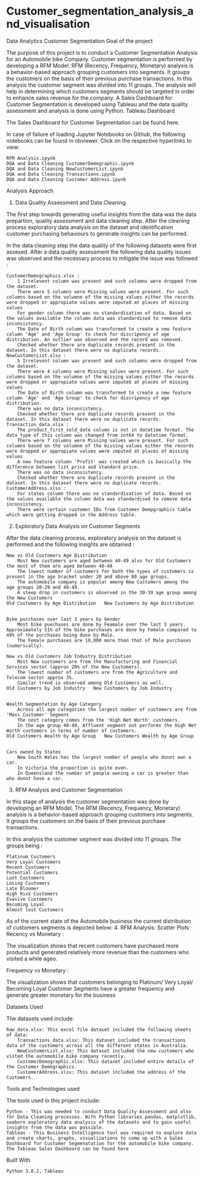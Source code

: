 # Customer_segmentation_analysis_and_visualisation
Data Analytics Customer Segmentation
Goal of the project

The purpose of this project is to conduct a Customer Segmentation Analysis for an Automobile bike Company. Customer segmentation is performed by developing a RFM Model. RFM (Recency, Frequency, Monetary) analysis is a behavior-based approach grouping customers into segments. It groups the customers on the basis of their previous purchase transactions. In this analysis the customer segment was divided into 11 groups. The analysis will help in determining which customers segments should be targeted in order to enhance sales revenue for the company. A Sales Dashboard for Customer Segmentation is developed using Tableau and the data quality assessment and analysis is done using Python.
Tableau Dashboard

The Sales Dashboard for Customer Segmentation can be found here.


In case of failure of loading Jupyter Notebooks on Github, the following notebooks can be found in nbviewer. Click on the respective hyperlinks to view:

    RFM Analysis.ipynb
    DQA and Data Cleaning CustomerDemographic.ipynb
    DQA and Data Cleaning NewCustomerList.ipynb
    DQA and Data Cleaning Transactions.ipynb
    DQA and Data Cleaning Customer Address.ipynb

Analysis Approach
1. Data Quality Assessment and Data Cleaning

The first step towards generating useful insights from the data was the data prepartion, quality assessment and data cleaning step. After the cleaning process exploratory data analysis on the dataset and identification customer purchasing behaviours to generate insights can be performed.

In the data cleaning step the data quality of the following datasets were first assesed. After a data quality assessment the following data quality issues was observed and the necessary process to mitigate the issue was followed :

    CustomerDemographics.xlsx :
        1 Irrelevent column was present and such columns were dropped from the dataset.
        There were 5 columns were Missing values were present. For such columns based on the volumne of the missing values either the records were dropped or appropiate values were imputed at places of missing values
        For gender column there was no standardisation of data. Based on the values available the column data was standardised to remove data inconsistency.
        The Date of Birth column was transformed to create a new feature column 'Age' and 'Age Group' to check for discripency of age distribution. An outlier was observed and the record was removed.
        Checked whether there are duplicate records present in the dataset. In this dataset there were no duplicate records.
    NewCustomerList.xlsx :
        5 Irrelevent column was present and such columns were dropped from the dataset.
        There were 4 columns were Missing values were present. For such columns based on the volumne of the missing values either the records were dropped or appropiate values were imputed at places of missing values
        The Date of Birth column was transformed to create a new feature column 'Age' and 'Age Group' to check for discripency of age distribution.
        There was no data inconsistency.
        Checked whether there are duplicate records present in the dataset. In this dataset there were no duplicate records.
    Transaction_data.xlsx :
        The product_first_sold_date column is not in datetime format. The data type of this column was changed from int64 to datetime format.
        There were 7 columns were Missing values were present. For such columns based on the volumne of the missing values either the records were dropped or appropiate values were imputed at places of missing values
        A new feature column 'Profit' was created which is basically the difference between list price and standard price.
        There was no data inconsistency.
        Checked whether there are duplicate records present in the dataset. In this dataset there were no duplicate records.
    CustomerAddress.xlsx :
        For states column there was no standardisation of data. Based on the values available the column data was standardised to remove data inconsistency.
        There were certain customer IDs from Customer Dempgraphics table which were getting dropped in the Address table.

2. Exploratory Data Analysis on Customer Segments

After the data cleaning process, exploratory analysis on the dataset is performed and the following insights are obtained :

    New vs Old Customers Age Distribution
        Most New customers are aged between 40-49 also for Old Customers the most of them are aged between 40-49
        The lowest number of customers for both the types of customers is present in the age bracket under 20 and above 80 age groups.
        The automobile company is popular among New Customers among the age groups 20-29 and 40-49.
        A steep drop in customers is observed in the 30-39 age group among the New Customers
    Old Customers by Age Distribution 	New Customers by Age Distribution
    	

    Bike purchases over last 3 years by Gender
        Most bike puechases are done by Feamale over the last 3 years. Approximately 51% of the bike purchases are done by Female compared to 49% of the purchases being done by Male.
        The Female purchases are 10,000 more than that of Male purchases (numerically).

    New vs Old Customers Job Industry Distribution
        Most New customers are from the Manufacturing and Financial Services sector (approx 20% of the New Customers).
        The lowest number of customers are from the Agriculture and Telecom sector approx 3%.
        Similar trend is observed among Old Customers as well.
    Old Customers by Job Industry 	New Customers by Job Industry
    	

    Wealth Segmentation by Age Category
        Across all age categories the largest number of customers are from 'Mass Customer' Segment
        The next category comes from the 'High Net Worth' customers.
        In the age group 40-49, Affluent segment out performs the High Net Worth customers in terms of number of customers.
    Old Customers Wealth by Age Group 	New Customers Wealth by Age Group
    	

    Cars owned by States
        New South Wales has the largest number of people who donot own a car.
        In Victoria the proportion is quite even.
        In Queensland the number of people owning a car is greater than who donot have a car.

3. RFM Analysis and Customer Segmentation

In this stage of analysis the customer segmentation was done by developing an RFM Model. The RFM (Recency, Frequency, Monetary) analysis is a behavior-based approach grouping customers into segments. It groups the customers on the basis of their previous purchase transactions.

In this analysis the customer segment was divided into 11 groups. The groups being :

    Platinum Customers
    Very Loyal Customers
    Recent Customers
    Potential Customers
    Lost Customers
    Losing Customers
    Late Bloomer
    High Risk Customers
    Evasive Customers
    Becoming Loyal
    Almost lost Customers

As of the current state of the Automobile business the current distribution of customers segments is depicted below:
4. RFM Analysis: Scatter Plots
Recency vs Monetary :

The visualization shows that recent customers have purchased more products and generated relatively more revenue than the customers who visited a while ageo.

Frequency vs Monetary :

The visualization shows that customers belonging to Platinum/ Very Loyal/ Becoming Loyal Customer Segments have a greater frequency and generate greater monetary for the business

Datasets Used

The datasets used include:

    Raw_data.xlsx: This excel file dataset included the following sheets of data:
        Transactions_data.xlsx: This dataset included the transactions data of the customers across all the different states in Australia.
        NewCustomerList.xlsx: This dataset included the new customers who visted the automobile bike company recently.
        CustomerDemographic.xlsx: This dataset included entire details of the Customer Demographics.
        CustomerAddress.xlsx: This dataset included the address of the Customers.

Tools and Technologies used

The tools used in this project include:

    Python - This was needed to conduct Data Quality Assessment and also for Data Cleaning processes. With Python libraries pandas, matplotlib, seaborn exploratory data analysis of the datasets and to gain useful insights from the data was possible.
    Tableau - This Business Intelligence tool was required to explore data and create charts, graphs, visualizations to come up with a Sales Dashboard for Customer Segmenatation for the automobile bike company. The Tableau Sales Dashboard can be found here

Built With

    Python 3.8.2, Tableau
